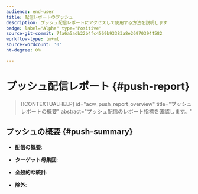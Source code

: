 ```yaml
---
audience: end-user
title: 配信レポートのプッシュ
description: プッシュ配信レポートにアクセスして使用する方法を説明します
badge: label="Alpha" type="Positive"
source-git-commit: 7fa6a5adb22b4fc4569b93383a8e269703944582
workflow-type: tm+mt
source-wordcount: '0'
ht-degree: 0%

---
```


# プッシュ配信レポート {#push-report}

>[!CONTEXTUALHELP]
>id="acw_push_report_overview"
>title="プッシュレポートの概要"
>abstract="プッシュ配信のレポート指標を確認します。"

## プッシュの概要 {#push-summary}

* **配信の概要**:

* **ターゲット母集団**:

* **全般的な統計**:

* **除外**:
